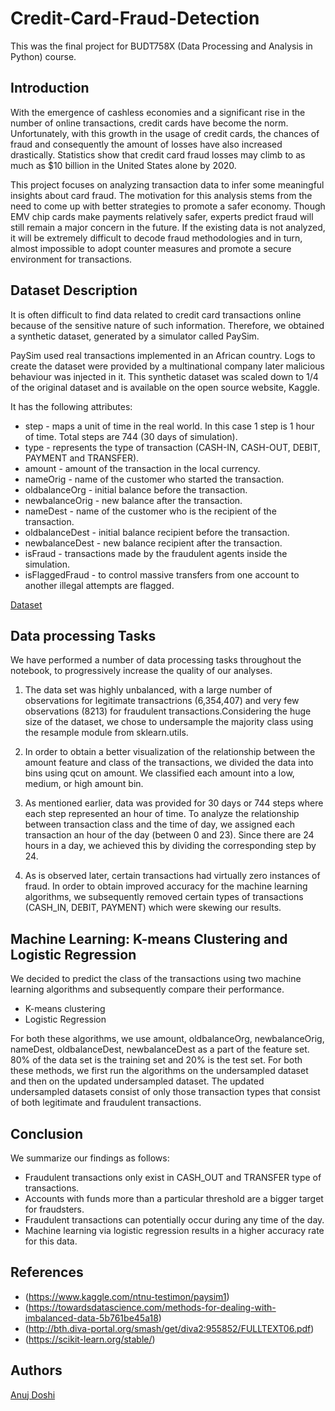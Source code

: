# Credit-Card-Fraud-Detection

This was the final project for BUDT758X (Data Processing and Analysis in Python) course.

## Introduction

With the emergence of cashless economies and a significant rise in the number of online transactions, credit cards have become the norm. Unfortunately, with this growth in the usage of credit cards, the chances of fraud and consequently the amount of losses have also increased drastically. Statistics show that credit card fraud losses may climb to as much as $10 billion in the United States alone by 2020.

This project focuses on analyzing transaction data to infer some meaningful insights about card fraud. The motivation for this analysis stems from the need to come up with better strategies to promote a safer economy. Though EMV chip cards make payments relatively safer, experts predict fraud will still remain a major concern in the future. If the existing data is not analyzed, it will be extremely difficult to decode fraud methodologies and in turn, almost impossible to adopt counter measures and promote a secure environment for transactions.

## Dataset Description

It is often difficult to find data related to credit card transactions online because of the sensitive nature of such information. Therefore, we obtained a synthetic dataset, generated by a simulator called PaySim.

PaySim used real transactions implemented in an African country. Logs to create the dataset were provided by a multinational company later malicious behaviour was injected in it. This synthetic dataset was scaled down to 1/4 of the original dataset and is available on the open source website, Kaggle.

It has the following attributes:

* step - maps a unit of time in the real world. In this case 1 step is 1 hour of time. Total steps are 744 (30 days of simulation).
* type - represents the type of transaction (CASH-IN, CASH-OUT, DEBIT, PAYMENT and TRANSFER).
* amount - amount of the transaction in the local currency.
* nameOrig - name of the customer who started the transaction.
* oldbalanceOrg - initial balance before the transaction.
* newbalanceOrig - new balance after the transaction.
* nameDest - name of the customer who is the recipient of the transaction.
* oldbalanceDest - initial balance recipient before the transaction.
* newbalanceDest - new balance recipient after the transaction.
* isFraud - transactions made by the fraudulent agents inside the simulation.
* isFlaggedFraud - to control massive transfers from one account to another illegal attempts are flagged.

[Dataset](https://www.kaggle.com/ntnu-testimon/paysim1)


## Data processing Tasks

We have performed a number of data processing tasks throughout the notebook, to progressively increase the quality of our analyses.

1. The data set was highly unbalanced, with a large number of observations for legitimate transactrions (6,354,407) and very few observations (8213) for fraudulent transactions.Considering the huge size of the dataset, we chose to undersample the majority class using the resample module from sklearn.utils.

2. In order to obtain a better visualization of the relationship between the amount feature and class of the transactions, we divided the data into bins using qcut on amount. We classified each amount into a low, medium, or high amount bin.

3. As mentioned earlier, data was provided for 30 days or 744 steps where each step represented an hour of time. To analyze the relationship between transaction class and the time of day, we assigned each transaction an hour of the day (between 0 and 23). Since there are 24 hours in a day, we achieved this by dividing the corresponding step by 24.

4. As is observed later, certain transactions had virtually zero instances of fraud. In order to obtain improved accuracy for the machine learning algorithms, we subsequently removed certain types of transactions (CASH_IN, DEBIT, PAYMENT) which were skewing our results.


## Machine Learning: K-means Clustering and Logistic Regression

We decided to predict the class of the transactions using two machine learning algorithms and subsequently compare their performance.

* K-means clustering
* Logistic Regression

For both these algorithms, we use amount, oldbalanceOrg, newbalanceOrig, nameDest, oldbalanceDest, newbalanceDest as a part of the feature set. 80% of the data set is the training set and 20% is the test set. For both these methods, we first run the algorithms on the undersampled dataset and then on the updated undersampled dataset. The updated undersampled datasets consist of only those transaction types that consist of both legitimate and fraudulent transactions.

## Conclusion

We summarize our findings as follows:

* Fraudulent transactions only exist in CASH_OUT and TRANSFER type of transactions.
* Accounts with funds more than a particular threshold are a bigger target for fraudsters.
* Fraudulent transactions can potentially occur during any time of the day.
* Machine learning via logistic regression results in a higher accuracy rate for this data.

## References
* (https://www.kaggle.com/ntnu-testimon/paysim1)
* (https://towardsdatascience.com/methods-for-dealing-with-imbalanced-data-5b761be45a18)
* (http://bth.diva-portal.org/smash/get/diva2:955852/FULLTEXT06.pdf)
* (https://scikit-learn.org/stable/)

## Authors
[Anuj Doshi](https://github.com/adoshi22)

